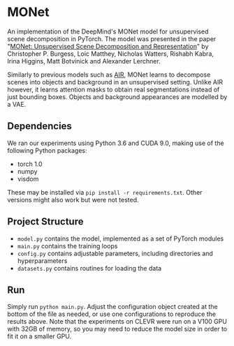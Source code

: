 # MONet
An implementation of the DeepMind's MONet model for unsupervised scene decomposition in PyTorch. The
model was presented in the paper "[MONet: Unsupervised Scene Decomposition and
Representation](https://arxiv.org/abs/1901.11390)" by Christopher P. Burgess, Loic Matthey,
Nicholas Watters, Rishabh Kabra, Irina Higgins, Matt Botvinick and Alexander Lerchner.

Similarly to previous models such as [AIR](https://arxiv.org/abs/1603.08575), MONet learns to
decompose scenes into objects and background in an unsupervised setting. Unlike AIR however, it
learns attention masks to obtain real segmentations instead of just bounding boxes. Objects and
background appearances are modelled by a VAE.

## Dependencies
We ran our experiments using Python 3.6 and CUDA 9.0, making use of the following Python packages:

 * torch 1.0
 * numpy
 * visdom

These may be installed via `pip install -r requirements.txt`. Other versions might also work but
were not tested.

## Project Structure

 * `model.py` contains the model, implemented as a set of PyTorch modules
 * `main.py` contains the training loops
 * `config.py` contains adjustable parameters, including directories and hyperparameters
 * `datasets.py` contains routines for loading the data

## Run
Simply run `python main.py`. Adjust the configuration object created at the bottom of the file as
needed, or use one configurations to reproduce the results above. Note that the experiments on CLEVR
were run on a V100 GPU with 32GB of memory, so you may need to reduce the model size in order to fit
it on a smaller GPU.
